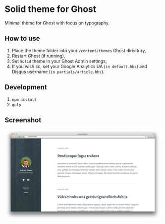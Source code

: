 # Solid theme for Ghost

Minimal theme for Ghost with focus on typography.

## How to use

1. Place the theme folder into your ``/content/themes`` Ghost directory,
2. Restart Ghost (if running),
3. Set ``Solid`` theme in your Ghost Admin settings,
4. If you wish so, set your Google Analytics UA (``in default.hbs``) and Disqus username (``in partials/article.hbs``).

## Development

1. ``npm install``
2. ``gulp``


## Screenshot
![Screenshot](screenshot.png)
